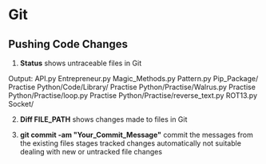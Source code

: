 
# Git

## Pushing Code Changes
1. **Status**
shows untraceable files in Git

Output:
API.py
        Entrepreneur.py
        Magic_Methods.py
        Pattern.py
        Pip_Package/
        Practise Python/Code/Library/
        Practise Python/Practise/Walrus.py
        Practise Python/Practise/loop.py
        Practise Python/Practise/reverse_text.py
        ROT13.py
        Socket/

2. **Diff FILE_PATH**
shows changes made to files in Git

3. **git commit -am "Your_Commit_Message"**
commit the messages from the existing files
stages tracked changes automatically
not suitable dealing with new or untracked file changes


